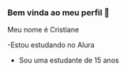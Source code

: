 ### Bem vinda ao meu perfil 🌸

Meu nome é Cristiane

-Estou estudando no Alura
- Sou uma estudante de 15 anos
